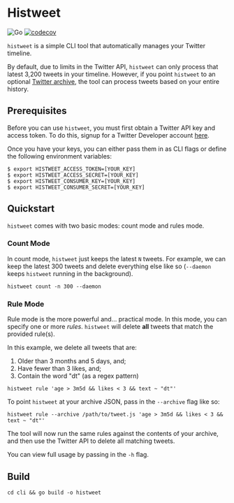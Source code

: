 # Histweet

![Go](https://github.com/aksiksi/histweet/workflows/Go/badge.svg)
[![codecov](https://codecov.io/gh/aksiksi/histweet/branch/master/graph/badge.svg)](https://codecov.io/gh/aksiksi/histweet)

`histweet` is a simple CLI tool that automatically manages your Twitter timeline.

By default, due to limits in the Twitter API, `histweet` can only process that latest 3,200 tweets in your timeline. However, if you point `histweet` to an optional [Twitter archive](https://help.twitter.com/en/managing-your-account/how-to-download-your-twitter-archive), the tool can process tweets based on your entire history.

## Prerequisites

Before you can use `histweet`, you must first obtain a Twitter API key and access token. To do this, signup for a Twitter Developer account [here](https://developer.twitter.com/en/apply-for-access).

Once you have your keys, you can either pass them in as CLI flags or define the following environment variables:

```
$ export HISTWEET_ACCESS_TOKEN=[YOUR_KEY]
$ export HISTWEET_ACCESS_SECRET=[YOUR_KEY]
$ export HISTWEET_CONSUMER_KEY=[YOUR_KEY]
$ export HISTWEET_CONSUMER_SECRET=[YOUR_KEY]
```

## Quickstart

`histweet` comes with two basic modes: count mode and rules mode.

### Count Mode

In count mode, `histweet` just keeps the latest `N` tweets.  For example, we can keep the latest 300 tweets and delete everything else like so (`--daemon` keeps `histweet` running in the background).

```
histweet count -n 300 --daemon
```

### Rule Mode

Rule mode is the more powerful and... practical mode.  In this mode, you can specify one or more *rules*. `histweet` will delete **all** tweets that match the provided rule(s).

In this example, we delete all tweets that are:

1. Older than 3 months and 5 days, and;
2. Have fewer than 3 likes, and;
3. Contain the word "dt" (as a regex pattern)

```
histweet rule 'age > 3m5d && likes < 3 && text ~ "dt"'
```

To point `histweet` at your archive JSON, pass in the `--archive` flag like so:

```
histweet rule --archive /path/to/tweet.js 'age > 3m5d && likes < 3 && text ~ "dt"'
```

The tool will now run the same rules against the contents of your archive, and then use the Twitter API to delete all matching tweets.

You can view full usage by passing in the `-h` flag.

## Build

`cd cli && go build -o histweet`
